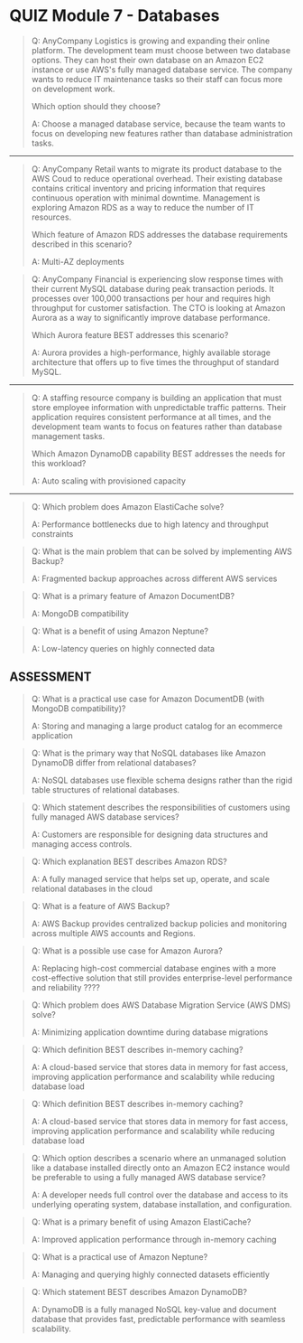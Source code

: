 # QUIZ Module 7 - Databases

> Q: AnyCompany Logistics is growing and expanding their online platform. The development team must choose between two database options. They can host their own database on an Amazon EC2 instance or use AWS's fully managed database service. The company wants to reduce IT maintenance tasks so their staff can focus more on development work. 
> 
> Which option should they choose?
> 
> A: Choose a managed database service, because the team wants to focus on developing new features rather than database administration tasks.

---

> Q: AnyCompany Retail wants to migrate its product database to the AWS Coud to reduce operational overhead. Their existing database contains critical inventory and pricing information that requires continuous operation with minimal downtime. Management is exploring Amazon RDS as a way to reduce the number of IT resources. 
> 
> Which feature of Amazon RDS addresses the database requirements described in this scenario?
> 
> A: Multi-AZ deployments

> Q: AnyCompany Financial is experiencing slow response times with their current MySQL database during peak transaction periods. It processes over 100,000 transactions per hour and requires high throughput for customer satisfaction. The CTO is looking at Amazon Aurora as a way to significantly improve database performance. 
> 
> Which Aurora feature BEST addresses this scenario?
> 
> A: Aurora provides a high-performance, highly available storage architecture that offers up to five times the throughput of standard MySQL.

---

> Q: A staffing resource company is building an application that must store employee information with unpredictable traffic patterns. Their application requires consistent performance at all times, and the development team wants to focus on features rather than database management tasks. 
> 
> Which Amazon DynamoDB capability BEST addresses the needs for this workload?
> 
> A: Auto scaling with provisioned capacity

---

> Q: Which problem does Amazon ElastiCache solve?
> 
> A: Performance bottlenecks due to high latency and throughput constraints

> Q: What is the main problem that can be solved by implementing AWS Backup?
> 
> A: Fragmented backup approaches across different AWS services

> Q: What is a primary feature of Amazon DocumentDB?
> 
> A: MongoDB compatibility

> Q: What is a benefit of using Amazon Neptune?
> 
> A: Low-latency queries on highly connected data

## ASSESSMENT

> Q: What is a practical use case for Amazon DocumentDB (with MongoDB compatibility)?
> 
> A: Storing and managing a large product catalog for an ecommerce application

> Q: What is the primary way that NoSQL databases like Amazon DynamoDB differ from relational databases?
> 
> A: NoSQL databases use flexible schema designs rather than the rigid table structures of relational databases.

> Q: Which statement describes the responsibilities of customers using fully managed AWS database services?
> 
> A: Customers are responsible for designing data structures and managing access controls.

> Q: Which explanation BEST describes Amazon RDS?
> 
> A: A fully managed service that helps set up, operate, and scale relational databases in the cloud

> Q: What is a feature of AWS Backup?
> 
> A: AWS Backup provides centralized backup policies and monitoring across multiple AWS accounts and Regions.

> Q: What is a possible use case for Amazon Aurora?
> 
> A: Replacing high-cost commercial database engines with a more cost-effective solution that still provides enterprise-level performance and reliability ????

> Q: Which problem does AWS Database Migration Service (AWS DMS) solve?
> 
> A: Minimizing application downtime during database migrations

> Q: Which definition BEST describes in-memory caching?
> 
> A: A cloud-based service that stores data in memory for fast access, improving application performance and scalability while reducing database load

> Q: Which definition BEST describes in-memory caching?
> 
> A: A cloud-based service that stores data in memory for fast access, improving application performance and scalability while reducing database load

> Q: Which option describes a scenario where an unmanaged solution like a database installed directly onto an Amazon EC2 instance would be preferable to using a fully managed AWS database service?
> 
> A: A developer needs full control over the database and access to its underlying operating system, database installation, and configuration.

> Q: What is a primary benefit of using Amazon ElastiCache?
> 
> A: Improved application performance through in-memory caching

> Q: What is a practical use of Amazon Neptune?
> 
> A: Managing and querying highly connected datasets efficiently

> Q: Which statement BEST describes Amazon DynamoDB?
> 
> A: DynamoDB is a fully managed NoSQL key-value and document database that provides fast, predictable performance with seamless scalability.



